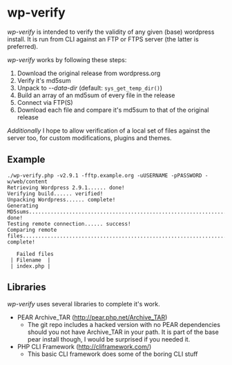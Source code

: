 # wp-verify #


_wp-verify_ is intended to verify the validity
of any given (base) wordpress install. It is run from CLI
against an FTP or FTPS server (the latter is preferred).

_wp-verify_ works by following these steps:

1. Download the original release from wordpress.org
2. Verify it's md5sum
3. Unpack to *--data-dir* (default: `sys_get_temp_dir()`)
4. Build an array of an md5sum of every file in the release
5. Connect via FTP(S)
6. Download each file and compare it's md5sum to that of the original release

*Additionally* I hope to allow verification of a local set of files against the
server too, for custom modifications, plugins and themes.

## Example ##

	./wp-verify.php -v2.9.1 -fftp.example.org -uUSERNAME -pPASSWORD -w/web/content
	Retrieving Wordpress 2.9.1...... done!
	Verifying build...... verified!
	Unpacking Wordpress...... complete!
	Generating MD5sums................................................................................. done!
	Testing remote connection...... success!
	Comparing remote files................................................................................. complete!
	
	   Failed files 
	 | Filename  | 
	 | index.php | 

## Libraries ##

_wp-verify_ uses several libraries to complete it's work.

* PEAR Archive_TAR (http://pear.php.net/Archive_TAR)
	* The git repo includes a hacked version with no PEAR dependencies should you not have Archive_TAR in your path. It is part of the base pear install though, I would be surprised if you needed it.
* PHP CLI Framework (http://cliframework.com/)
	* This basic CLI framework does some of the boring CLI stuff